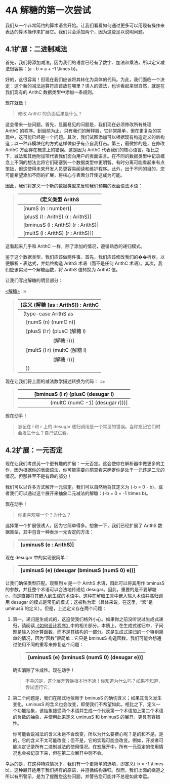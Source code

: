 # 4A 解糖的第一次尝试

我们从一个非常简约的算术语言开始。让我们看看如何通过更多可以用现有操作来表达的算术操作来扩展它。我们只会添加两个，因为这些足以说明问题。

## 4.1扩展：二进制减法

首先，我们将添加减法。因为我们的语言已经有了数字、加法和乘法，所以定义减法很容易：\(a - b = a + -1 \times b\)。

好的，这很容易！但现在我们应该将其转化为具体的代码。为此，我们面临一个决定：这个新的减法运算符应该放在哪里？诱人的做法，也许看起来很自然，就是在我们现有的 ArithC 数据类型中添加一条规则。

现在就做！

> 修改 ArithC 的负面后果是什么？

这会带来一些问题。首先，显而易见的问题是，我们现在必须修改所有处理 ArithC 的程序。到目前为止，只有我们的解释器，它非常简单，但在更复杂的实现中，这可能已经是一个问题。其次，我们试图添加可以根据现有构造定义的新构造；以一种非模块化的方式这样做似乎有点自我打击。第三，最微妙的是，在修改 ArithC 方面存在概念上的错误。这是因为 ArithC 代表我们的核心语言。相比之下，减法和其他附加项代表我们面向用户的表面语言。在不同的数据类型中记录概念上不同的想法比将它们硬塞到一个数据类型中更明智。有时分离可能看起来有点笨拙，但这使得未来开发人员更容易阅读和维护程序。此外，出于不同的目的，您可能希望添加不同的扩展，将核心与表面分开使这成为可能。

因此，我们将定义一个新的数据类型来反映我们预期的表面语法术语：

> | (定义类型 ArithS |
> | --- |
> |   [numS (n : number)] |
> |   [plusS (l : ArithS) (r : ArithS)] |
> |   [bminusS (l : ArithS) (r : ArithS)] |
> |   [multS (l : ArithS) (r : ArithS)]) |

这看起来几乎和 ArithC 一样，除了添加的情况，遵循熟悉的递归模式。

鉴于这个数据类型，我们应该做两件事。首先，我们应该修改我们的��析器，以便解析 - 表达式，并始终构造 ArithS 术语（而不是任何 ArithC 术语）。其次，我们应该实现一个解糖函数，将 ArithS 值转换为 ArithC 值。

让我们写出解糖的明显部分：

[<解糖>](#(elem._(chunk._~3cdesugar~3e~3a1))) ::=

> | (定义 (解糖 [as : ArithS]) : ArithC |
> | --- |
> |   (type-case ArithS as |
> |     [numS (n) (numC n)] |
> |     [plusS (l r) (plusC (解糖 l) |
> |                         (解糖 r))] |
> |     [multS (l r) (multC (解糖 l) |
> |                         (解糖 r))] |
> |     [<bminusS-case>](#(elem._(chunk._~3cbminus.S-case~3e~3a1))))) |

现在让我们将上面的减法数学描述转换为代码：[<bminusS-case>](#(elem._(chunk._~3cbminus.S-case~3e~3a1))) ::=

> | [bminusS (l r) (plusC (desugar l) |
> | --- |
> |                       (multC (numC -1) (desugar r)))] |

现在动手！

> 忘记在 l 和 r 上的 desugar 递归调用是一个常见的错误。当你忘记它们时会发生什么？自己试试看。

## 4.2扩展：一元否定

现在让我们考虑另一个更有趣的扩展：一元否定。这会使你在解析器中做更多的工作，因为根据你的表面语法，你可能需要向前查看来确定你是处于一元还是二元的情况。但那甚至不是有趣的部分！

我们可以以许多方式解开一元否定。我们可以自然地将其定义为 \(-b = 0 - b\)，或者我们可以通过这个展开来抽象二元减法的解糖：\(-b = 0 + -1 \times b\)。

现在动手！

> 你更喜欢哪一个？为什么？

选择第一个扩展很诱人，因为它简单得多。想象一下，我们已经扩展了 ArithS 数据类型，其中包含一种表示一元否定的方法：

> | [uminusS (e : ArithS)] |
> | --- |

现在 desugar 中的实现很简单：

> | [uminusS (e) (desugar (bminusS (numS 0) e))] |
> | --- |

让我们确保类型匹配。观察到 e 是一个 ArithS 术语，因此可以将其用作 bminusS 的参数，并且整个术语可以合法地传递给 desugar。因此，重要的是不要解糖 e，而是直接将其嵌入到生成的术语中。这种在解糖工具中嵌入输入术语并递归调用 desugar 的模式是常见的模式；这被称为宏（具体来说，在这里，“宏”是 uminusS 的定义）。但是，上述定义存在两个问题： 

1.  第一，递归是生成式的，这迫使我们格外小心。如果你之前没听说过生成式递归，请阅读[《如何设计程序》](http://www.htdp.org/)中的相关部分。本质上，在生成式递归中，子问题是输入的计算函数，而不是其结构的一部分。这是生成式递归的一个特别简单的情况，因为“函数”很简单：它只是 bminusS 构造函数。我们可能会想通过使用不同的重写来修复这个问题：

    > | [uminusS (e) (bminusS (numS 0) (desugar e))] |
    > | --- |

    确实消除了生成性。现在动手！

    > 不幸的是，这个展开转换根本行不通！你知道为什么吗？如果不知道，尝试运行它。

1.  第二个问题是，我们在隐式地依赖于 bminusS 的确切含义；如果其含义发生变化，uminusS 的含义也会改变，即使我们不希望如此。相比之下，定义一个功能抽象，该抽象接受两个术语并生成一个代表第一个术语加上第二个术语的负数的抽象，并使用此来定义 uminusS 和 bminusS 的展开，更具有容错性。

    你可能会说减法的含义永远不会改变，所以为什么要费心呢？是的和不是。是的，它的含义不太可能改变；但不是，它的实现可能会改变。例如，开发者可能决定记录所有二进制减法的使用情况。在宏展开中，所有一元否定的使用情况也会被记录下来，但在第二次展开中则不会。

幸运的是，在这种特殊情况下，我们有一个更简单的选项，即定义\(-b = -1 \times b\)。这种展开适用于我们拥有的原语，并遵循结构递归。然而，我们上面的绕道之所以有所警示，是为了提醒您这些问题，并警告您可能并不总是如此幸运。
